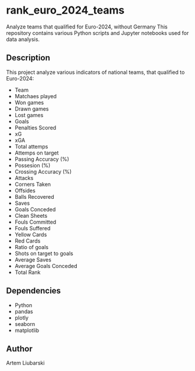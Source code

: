 # rank_euro_2024_teams
Analyze teams that qualified for Euro-2024, without Germany
This repository contains various Python scripts and Jupyter notebooks used for data analysis.

## Description ##
This project analyze various  indicators of national teams, that qualified to Euro-2024:
 - Team
 - Matchaes played
 - Won games
 - Drawn games
 - Lost games
 - Goals
 - Penalties Scored
 - xG
 - xGA
 - Total attemps
 - Attemps on target
 - Passing Accuracy (%)
 - Possesion (%)
 - Crossing Accuracy (%)
 - Attacks
 - Corners Taken
 - Offsides
 - Balls Recovered
 - Saves
 - Goals Conceded
 - Clean Sheets
 - Fouls Committed
 - Fouls Suffered
 - Yellow Cards
 - Red Cards
 - Ratio of goals
 - Shots on target to goals
 - Average Saves
 - Average Goals Conceded
 - Total Rank

## Dependencies ##
- Python
- pandas
- plotly
- seaborn
- matplotlib

## Author ##
Artem Liubarski
